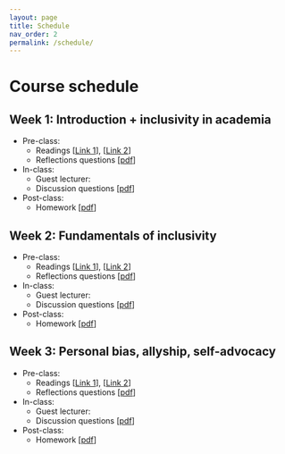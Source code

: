```yaml
---
layout: page
title: Schedule
nav_order: 2
permalink: /schedule/
---
```


# Course schedule

## Week 1: Introduction + inclusivity in academia
- Pre-class:
    + Readings [[Link 1]()], [[Link 2]()]
    + Reflections questions [[pdf]()]
- In-class:
    + Guest lecturer:
    + Discussion questions [[pdf]()]
- Post-class:
    + Homework [[pdf]()]

## Week 2: Fundamentals of inclusivity
- Pre-class:
    + Readings [[Link 1]()], [[Link 2]()]
    + Reflections questions [[pdf]()]
- In-class:
    + Guest lecturer:
    + Discussion questions [[pdf]()]
- Post-class:
    + Homework [[pdf]()]

## Week 3: Personal bias, allyship, self-advocacy
- Pre-class:
    + Readings [[Link 1]()], [[Link 2]()]
    + Reflections questions [[pdf]()]
- In-class:
    + Guest lecturer:
    + Discussion questions [[pdf]()]
- Post-class:
    + Homework [[pdf]()]
